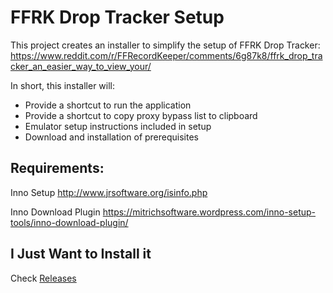 # FFRK Drop Tracker Setup
This project creates an installer to simplify the setup of FFRK Drop Tracker:
https://www.reddit.com/r/FFRecordKeeper/comments/6g87k8/ffrk_drop_tracker_an_easier_way_to_view_your/

In short, this installer will:
* Provide a shortcut to run the application
* Provide a shortcut to copy proxy bypass list to clipboard
* Emulator setup instructions included in setup
* Download and installation of prerequisites

## Requirements:
Inno Setup
http://www.jrsoftware.org/isinfo.php

Inno Download Plugin
https://mitrichsoftware.wordpress.com/inno-setup-tools/inno-download-plugin/

## I Just Want to Install it
Check [Releases](https://github.com/HughJeffner/setupffrkdroptracker/releases)
